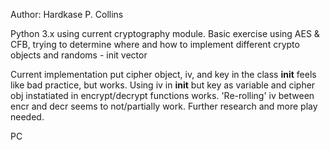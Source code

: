 Author: Hardkase 
P. Collins

Python 3.x using current cryptography module.
Basic exercise using AES & CFB, trying to determine where and how
to implement different crypto objects and randoms - init vector

Current implementation put cipher object, iv, and key in the class __init__
feels like bad practice, but works. Using iv in __init__ but key as variable
and cipher obj instatiated in encrypt/decrypt functions works. 'Re-rolling' iv
between encr and decr seems to not/partially work. Further research and more play
needed.

PC
